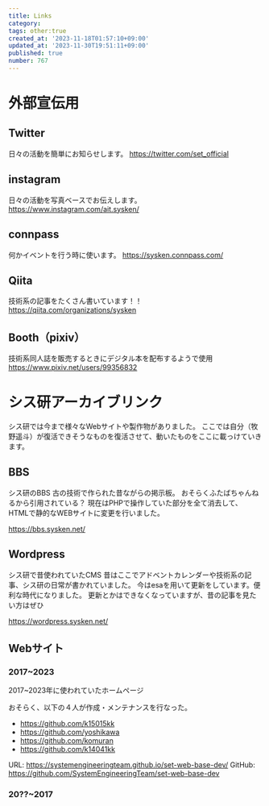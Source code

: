```yaml
---
title: Links
category:
tags: other:true
created_at: '2023-11-18T01:57:10+09:00'
updated_at: '2023-11-30T19:51:11+09:00'
published: true
number: 767
---
```


# 外部宣伝用

## Twitter
日々の活動を簡単にお知らせします。
https://twitter.com/set_official

## instagram
日々の活動を写真ベースでお伝えします。
https://www.instagram.com/ait.sysken/

## connpass
何かイベントを行う時に使います。
https://sysken.connpass.com/

## Qiita
技術系の記事をたくさん書いています！！
https://qiita.com/organizations/sysken

## Booth（pixiv）
技術系同人誌を販売するときにデジタル本を配布するようで使用
https://www.pixiv.net/users/99356832

# シス研アーカイブリンク
シス研では今まで様々なWebサイトや製作物がありました。
ここでは自分（牧野遥斗）が復活できそうなものを復活させて、動いたものをここに載っけていきます。

## BBS
シス研のBBS
古の技術で作られた昔ながらの掲示板。
おそらくふたばちゃんねるから引用されている？
現在はPHPで操作していた部分を全て消去して、HTMLで静的なWEBサイトに変更を行いました。

https://bbs.sysken.net/

## Wordpress
シス研で昔使われていたCMS
昔はここでアドベントカレンダーや技術系の記事、シス研の日常が書かれていました。
今はesaを用いて更新をしています。便利な時代になりました。
更新とかはできなくなっていますが、昔の記事を見たい方はぜひ

https://wordpress.sysken.net/

## Webサイト

### 2017~2023

2017~2023年に使われていたホームページ

おそらく、以下の４人が作成・メンテナンスを行なった。
- https://github.com/k15015kk
- https://github.com/yoshikawa
- https://github.com/komuran
- https://github.com/k14041kk

URL: https://systemengineeringteam.github.io/set-web-base-dev/
GitHub: https://github.com/SystemEngineeringTeam/set-web-base-dev

### 20??~2017

